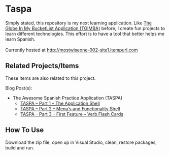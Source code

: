 # Taspa
Simply stated, this repository is my next learning application.  Like <a href="https://github.com/ehelin/TgimbaNetCoreCloudNative">The Globe In My BucketList Application (TGIMBA)</a> before, I create fun projects to learn different technologies.  This effort is to have a tool that better helps me learn Spanish.
<br/>
<br/>
Currently hosted at <a href="http://mostwiseone-002-site1.itempurl.com">http://mostwiseone-002-site1.itempurl.com</a>
<br/>
## Related Projects/Items

These items are also related to this project. 

Blog Post(s):
<ul>
	<li>The Awesome Spanish Practice Application (TASPA)
		<ul>
			<li>
				<a href="https://erichelin.wordpress.com/2022/08/08/taspa-part-1-the-application-shell-2/">TASPA – Part 1 – The Application Shell</a>
			</li>
			<li>
				<a href="https://erichelin.wordpress.com/2022/09/05/taspa-part-2-menus-and-functionality-shell/">TASPA – Part 2 – Menu’s and Functionality Shell</a>
			</li>
			<li>
				<a href="https://erichelin.wordpress.com/2022/09/25/taspa-part-3-first-feature-verb-flash-cards-2/">TASPA – Part 3 – First Feature – Verb Flash Cards</a>
			</li>
		</ul>
	</li>
</ul>


## How To Use
Download the zip file, open up in Visual Studio, clean, restore packages, build and run.
